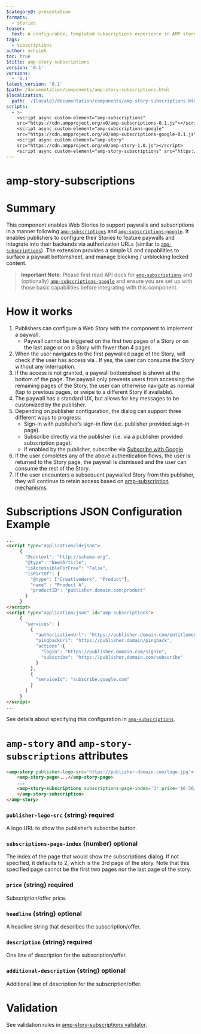 ```yaml
---
$category@: presentation
formats:
  - stories
teaser:
  text: A configurable, templated subscriptions experience in AMP story pages.
tags:
  - subscriptions
author: ychsieh
toc: true
$title: amp-story-subscriptions
version: '0.1'
versions:
  - '0.1'
latest_version: '0.1'
$path: /documentation/components/amp-story-subscriptions.html
$localization:
  path: '/{locale}/documentation/components/amp-story-subscriptions.html'
scripts:
  - >-
    <script async custom-element="amp-subscriptions"    
    src="https://cdn.ampproject.org/v0/amp-subscriptions-0.1.js"></script>
    <script async custom-element="amp-subscriptions-google"
    src="https://cdn.ampproject.org/v0/amp-subscriptions-google-0.1.js"></script>
    <script async custom-element="amp-story" 
    src="https://cdn.ampproject.org/v0/amp-story-1.0.js"></script>
    <script async custom-element="amp-story-subscriptions" src="https://cdn.ampproject.org/v0/amp-story-subscriptions-0.1.js"></script>
---
```


# amp-story-subscriptions

<amp-img alt="amp-story-subscriptions example UI" src="https://user-images.githubusercontent.com/1697814/167689085-94d9032f-e501-47cd-b06f-e40c8405b27f.png" layout="intrinsic" width="377" height="684"></amp-img>

# Summary

This component enables Web Stories to support paywalls and subscriptions in a manner following [`amp-subscriptions`](https://amp.dev/documentation/components/amp-subscriptions/) and [`amp-subscriptions-google`](https://amp.dev/documentation/components/amp-subscriptions-google/). It enables publishers to configure their Stories to feature paywalls and integrate into their backends via authorization URLs (similar to [`amp-subscriptions`](https://amp.dev/documentation/components/amp-subscriptions/#url-variables)). The extension provides a simple UI and capabilities to surface a paywall bottomsheet, and manage blocking / unblocking locked content.

> **Important Note**: Please first read API docs for [`amp-subscriptions`](https://amp.dev/documentation/components/amp-subscriptions/) and (optionally) [`amp-subscriptions-google`](https://amp.dev/documentation/components/amp-subscriptions-google/) and ensure you are set up with those basic capabilities before integrating with this component.

# How it works

1. Publishers can configure a Web Story with the component to implement a paywall.
    - Paywall cannot be triggered on the first two pages of a Story or on the last page or on a Story with fewer than 4 pages.
2. When the user navigates to the first paywalled page of the Story, <amp-story-subscriptions> will check if the user has access via <amp-subscriptions>. If yes, the user can consume the Story without any interruption.
3. If the access is not granted, a paywall bottomsheet is shown at the bottom of the page. The paywall only prevents users from accessing the remaining pages of the Story, the user can otherwise navigate as normal (tap to previous pages, or swipe to a different Story if available).
4. The paywall has a standard UX, but allows for key messages to be customized by the publisher.
5. Depending on publisher configuration, the dialog can support three different ways to progress:
    - Sign-in with publisher’s sign-in flow (i.e. publisher provided sign-in page).
    - Subscribe directly via the publisher (i.e. via a publisher provided subscription page).
    - If enabled by the publisher, subscribe via [Subscribe with Google](https://developers.google.com/news/subscribe).
6. If the user completes any of the above authentication flows, the user is returned to the Story page, the paywall is dismissed and the user can consume the rest of the Story.
7. If the user encounters a subsequent paywalled Story from this publisher, they will continue to retain access based on [amp-subscription mechanisms](https://amp.dev/documentation/components/amp-subscriptions/#combining-the-amp-reader-id-with-publisher-cookies).

# Subscriptions JSON Configuration Example

```html
...
<script type="application/ld+json">
     {
       "@context": "http://schema.org",
       "@type": "NewsArticle",
       "isAccessibleForFree": "False",
       "isPartOf": {
         "@type": ["CreativeWork", "Product"],
         "name" : "Product A",
         "productID": "publisher.domain.com:product"
       }
     }
</script>
<script type="application/json" id="amp-subscriptions">
     {
       "services": [
         {
           "authorizationUrl": "https://publisher.domain.com/entitlement",
           "pingbackUrl": "https://publisher.domain/pingback",
           "actions":{
             "login": "https://publisher.domain.com/signin",
             "subscribe": "https://publisher.domain.com/subscribe"
           }
         },
         {
           "serviceId": "subscribe.google.com"
         }
       ]
     }
</script>
...
```

See details about specifying this configuration in [`amp-subscriptions`](https://amp.dev/documentation/components/amp-subscriptions/).

# `amp-story` and `amp-story-subscriptions` attributes

```html
<amp-story publisher-logo-src='https://publisher-domain.com/logo.jpg'>
    <amp-story-page>...</amp-story-page>
    ...
    <amp-story-subscriptions subscriptions-page-index='3' price='$0.50/week' headline='Culture at your fingertips' description='Subscribe for unlimited access.' additional-description='Cancel anytime.'>
    </amp-story-subscription>
</amp-story>
```

### `publisher-logo-src` {string} required

A logo URL to show the publisher’s subscribe button.

### `subscriptions-page-index` {number} optional

The index of the page that would show the subscriptions dialog. If not specified, it defaults to 2, which is the 3rd page of the story. Note that this specified page cannot be the first two pages nor the last page of the story.

### `price` {string} required

Subscription/offer price.

### `headline` {string} optional

A headline string that describes the subscription/offer.

### `description` {string} required

One line of description for the subscription/offer.

### `additional-description` {string} optional

Additional line of description for the subscription/offer.

# Validation

See validation rules in [amp-story-subscriptions validator](https://github.com/ampproject/amphtml/blob/main/extensions/amp-story-subscriptions/validator-amp-story-subscriptions.protoascii).
